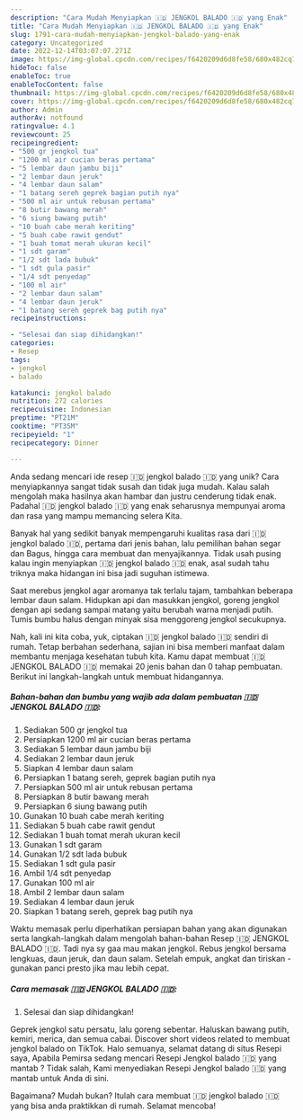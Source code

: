 ```yaml
---
description: "Cara Mudah Menyiapkan 🇮🇩 JENGKOL BALADO 🇮🇩 yang Enak"
title: "Cara Mudah Menyiapkan 🇮🇩 JENGKOL BALADO 🇮🇩 yang Enak"
slug: 1791-cara-mudah-menyiapkan-jengkol-balado-yang-enak
category: Uncategorized
date: 2022-12-14T03:07:07.271Z
image: https://img-global.cpcdn.com/recipes/f6420209d6d8fe58/680x482cq70/jengkol-balado-foto-resep-utama.jpg
hideToc: false
enableToc: true
enableTocContent: false
thumbnail: https://img-global.cpcdn.com/recipes/f6420209d6d8fe58/680x482cq70/jengkol-balado-foto-resep-utama.jpg
cover: https://img-global.cpcdn.com/recipes/f6420209d6d8fe58/680x482cq70/jengkol-balado-foto-resep-utama.jpg
author: Admin
authorAv: notfound
ratingvalue: 4.1
reviewcount: 25
recipeingredient:
- "500 gr jengkol tua"
- "1200 ml air cucian beras pertama"
- "5 lembar daun jambu biji"
- "2 lembar daun jeruk"
- "4 lembar daun salam"
- "1 batang sereh geprek bagian putih nya"
- "500 ml air untuk rebusan pertama"
- "8 butir bawang merah"
- "6 siung bawang putih"
- "10 buah cabe merah keriting"
- "5 buah cabe rawit gendut"
- "1 buah tomat merah ukuran kecil"
- "1 sdt garam"
- "1/2 sdt lada bubuk"
- "1 sdt gula pasir"
- "1/4 sdt penyedap"
- "100 ml air"
- "2 lembar daun salam"
- "4 lembar daun jeruk"
- "1 batang sereh geprek bag putih nya"
recipeinstructions:

- "Selesai dan siap dihidangkan!"
categories:
- Resep
tags:
- jengkol
- balado

katakunci: jengkol balado 
nutrition: 272 calories
recipecuisine: Indonesian
preptime: "PT21M"
cooktime: "PT35M"
recipeyield: "1"
recipecategory: Dinner

---
```





Anda sedang mencari ide resep 🇮🇩 jengkol balado 🇮🇩 yang unik? Cara menyiapkannya sangat tidak susah dan tidak juga mudah. Kalau salah mengolah maka hasilnya akan hambar dan justru cenderung tidak enak. Padahal 🇮🇩 jengkol balado 🇮🇩 yang enak seharusnya mempunyai aroma dan rasa yang mampu memancing selera Kita.





Banyak hal yang sedikit banyak mempengaruhi kualitas rasa dari 🇮🇩 jengkol balado 🇮🇩, pertama dari jenis bahan, lalu pemilihan bahan segar dan Bagus, hingga cara membuat dan menyajikannya. Tidak usah pusing kalau ingin menyiapkan 🇮🇩 jengkol balado 🇮🇩 enak,      asal sudah tahu triknya maka hidangan ini bisa jadi suguhan istimewa.














Saat merebus jengkol agar aromanya tak terlalu tajam, tambahkan beberapa lembar daun salam. Hidupkan api dan masukkan jengkol, goreng jengkol dengan api sedang sampai matang yaitu berubah warna menjadi putih. Tumis bumbu halus dengan minyak sisa menggoreng jengkol secukupnya.






Nah, kali ini kita coba, yuk, ciptakan 🇮🇩 jengkol balado 🇮🇩 sendiri di rumah. Tetap berbahan sederhana, sajian ini bisa memberi manfaat dalam membantu menjaga kesehatan tubuh kita. Kamu dapat membuat 🇮🇩 JENGKOL BALADO 🇮🇩 memakai 20 jenis bahan dan 0 tahap pembuatan. Berikut ini langkah-langkah untuk membuat hidangannya.

<!--inarticleads1-->

##### Bahan-bahan dan bumbu yang wajib ada dalam pembuatan 🇮🇩 JENGKOL BALADO 🇮🇩:

1. Sediakan 500 gr jengkol tua
1. Persiapkan 1200 ml air cucian beras pertama
1. Sediakan 5 lembar daun jambu biji
1. Sediakan 2 lembar daun jeruk
1. Siapkan 4 lembar daun salam
1. Persiapkan 1 batang sereh, geprek bagian putih nya
1. Persiapkan 500 ml air untuk rebusan pertama
1. Persiapkan 8 butir bawang merah
1. Persiapkan 6 siung bawang putih
1. Gunakan 10 buah cabe merah keriting
1. Sediakan 5 buah cabe rawit gendut
1. Sediakan 1 buah tomat merah ukuran kecil
1. Gunakan 1 sdt garam
1. Gunakan 1/2 sdt lada bubuk
1. Sediakan 1 sdt gula pasir
1. Ambil 1/4 sdt penyedap
1. Gunakan 100 ml air
1. Ambil 2 lembar daun salam
1. Sediakan 4 lembar daun jeruk
1. Siapkan 1 batang sereh, geprek bag putih nya


Waktu memasak perlu diperhatikan persiapan bahan yang akan digunakan serta langkah-langkah dalam mengolah bahan-bahan Resep 🇮🇩 JENGKOL BALADO 🇮🇩. Tadi nya sy gaa mau makan jengkol. Rebus jengkol bersama lengkuas, daun jeruk, dan daun salam. Setelah empuk, angkat dan tiriskan -gunakan panci presto jika mau lebih cepat. 

<!--inarticleads2-->

##### Cara memasak 🇮🇩 JENGKOL BALADO 🇮🇩:


1. Selesai dan siap dihidangkan!

Geprek jengkol satu persatu, lalu goreng sebentar. Haluskan bawang putih, kemiri, merica, dan semua cabai. Discover short videos related to membuat jengkol balado on TikTok. Halo semuanya, selamat datang di situs Resepi saya, Apabila Pemirsa sedang mencari Resepi Jengkol balado 🇮🇩 yang mantab ? Tidak salah, Kami menyediakan Resepi Jengkol balado 🇮🇩 yang mantab untuk Anda di sini. 

Bagaimana? Mudah bukan? Itulah cara membuat 🇮🇩 jengkol balado 🇮🇩 yang bisa anda praktikkan di rumah. Selamat mencoba!
